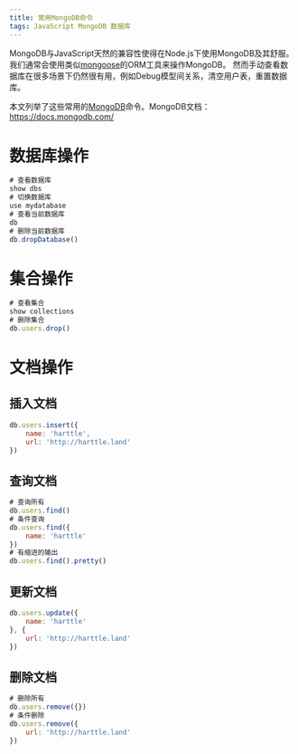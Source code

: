 ```yaml
---
title: 常用MongoDB命令
tags: JavaScript MongoDB 数据库
---
```


MongoDB与JavaScript天然的兼容性使得在Node.js下使用MongoDB及其舒服。
我们通常会使用类似[mongoose][mongoose]的ORM工具来操作MongoDB。
然而手动查看数据库在很多场景下仍然很有用，例如Debug模型间关系，清空用户表，重置数据库。

本文列举了这些常用的[MongoDB][mongodb]命令。MongoDB文档：<https://docs.mongodb.com/>

<!--more-->

# 数据库操作

```javascript
# 查看数据库
show dbs
# 切换数据库
use mydatabase
# 查看当前数据库
db
# 删除当前数据库
db.dropDatabase()
```

# 集合操作

```javascript
# 查看集合
show collections
# 删除集合
db.users.drop()
```

# 文档操作

## 插入文档

```javascript
db.users.insert({
    name: 'harttle',
    url: 'http://harttle.land'
})
```

## 查询文档

```javascript
# 查询所有
db.users.find()
# 条件查询
db.users.find({
    name: 'harttle'
})
# 有缩进的输出
db.users.find().pretty()
```

## 更新文档

```javascript
db.users.update({
    name: 'harttle'
}, {
    url: 'http://harttle.land'    
})
```

## 删除文档

```javascript
# 删除所有
db.users.remove({})
# 条件删除
db.users.remove({
    url: 'http://harttle.land'
})
```

[mongoose]: http://mongoosejs.com/
[mongodb]: https://mongodb.com

